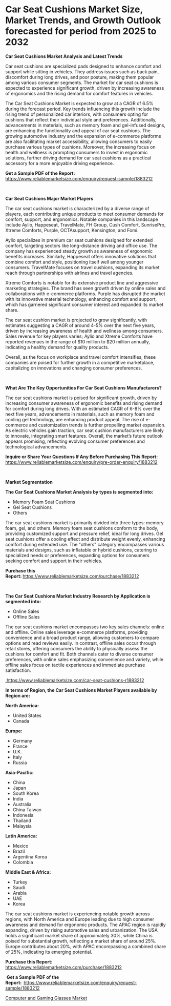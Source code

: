 <p><h1>Car Seat Cushions Market Size, Market Trends, and Growth Outlook forecasted for period from 2025 to 2032</h1></p><p><strong>Car Seat Cushions Market Analysis and Latest Trends</strong></p>
<p><p>Car seat cushions are specialized pads designed to enhance comfort and support while sitting in vehicles. They address issues such as back pain, discomfort during long drives, and poor posture, making them popular among various consumer segments. The market for car seat cushions is expected to experience significant growth, driven by increasing awareness of ergonomics and the rising demand for comfort features in vehicles.</p><p>The Car Seat Cushions Market is expected to grow at a CAGR of 6.5% during the forecast period. Key trends influencing this growth include the rising trend of personalized car interiors, with consumers opting for cushions that reflect their individual style and preferences. Additionally, advancements in materials, such as memory foam and gel-infused designs, are enhancing the functionality and appeal of car seat cushions. The growing automotive industry and the expansion of e-commerce platforms are also facilitating market accessibility, allowing consumers to easily purchase various types of cushions. Moreover, the increasing focus on health and wellness is prompting consumers to invest in ergonomic solutions, further driving demand for car seat cushions as a practical accessory for a more enjoyable driving experience.</p></p>
<p><strong>Get a Sample PDF of the Report:&nbsp;</strong> <a href="https://www.reliablemarketsize.com/enquiry/request-sample/1883212?utm_campaign=3447&utm_medium=2&utm_source=Github&utm_content=ia&utm_term=05042025&utm_id=car-seat-cushions">https://www.reliablemarketsize.com/enquiry/request-sample/1883212</a></p>
<p>&nbsp;</p>
<p><strong>Car Seat Cushions Major Market Players</strong></p>
<p><p>The car seat cushions market is characterized by a diverse range of players, each contributing unique products to meet consumer demands for comfort, support, and ergonomics. Notable companies in this landscape include Aylio, Happeseat, TravelMate, FH Group, Cush Comfort, SunrisePro, Xtreme Comforts, Purple, OCTAsupport, Kensington, and Fomi.</p><p>Aylio specializes in premium car seat cushions designed for extended comfort, targeting sectors like long-distance driving and office use. The company has experienced steady growth as awareness of ergonomic benefits increases. Similarly, Happeseat offers innovative solutions that combine comfort and style, positioning itself well among younger consumers. TravelMate focuses on travel cushions, expanding its market reach through partnerships with airlines and travel agencies.</p><p>Xtreme Comforts is notable for its extensive product line and aggressive marketing strategies. The brand has seen growth driven by online sales and collaborations with e-commerce platforms. Purple has disrupted the market with its innovative material technology, enhancing comfort and support, which has garnered significant consumer interest and expanded its market share.</p><p>The car seat cushion market is projected to grow significantly, with estimates suggesting a CAGR of around 4-5% over the next five years, driven by increasing awareness of health and wellness among consumers. Sales revenue for key players varies; Aylio and Xtreme Comforts have reported revenues in the range of $10 million to $20 million annually, indicating a healthy demand for quality products.</p><p>Overall, as the focus on workplace and travel comfort intensifies, these companies are poised for further growth in a competitive marketplace, capitalizing on innovations and changing consumer preferences.</p></p>
<p>&nbsp;</p>
<p><strong>What Are The Key Opportunities For Car Seat Cushions Manufacturers?</strong></p>
<p><p>The car seat cushions market is poised for significant growth, driven by increasing consumer awareness of ergonomic benefits and rising demand for comfort during long drives. With an estimated CAGR of 6-8% over the next five years, advancements in materials, such as memory foam and cooling gel technology, are enhancing product appeal. The rise of e-commerce and customization trends is further propelling market expansion. As electric vehicles gain traction, car seat cushion manufacturers are likely to innovate, integrating smart features. Overall, the market’s future outlook appears promising, reflecting evolving consumer preferences and technological advancements.</p></p>
<p><strong>Inquire or Share Your Questions If Any Before Purchasing This Report:</strong> <a href="https://www.reliablemarketsize.com/enquiry/pre-order-enquiry/1883212?utm_campaign=3447&utm_medium=2&utm_source=Github&utm_content=ia&utm_term=05042025&utm_id=car-seat-cushions">https://www.reliablemarketsize.com/enquiry/pre-order-enquiry/1883212</a></p>
<p>&nbsp;</p>
<p><strong>Market Segmentation</strong></p>
<p><strong>The Car Seat Cushions Market Analysis by types is segmented into:</strong></p>
<p><ul><li>Memory Foam Seat Cushions</li><li>Gel Seat Cushions</li><li>Others</li></ul></p>
<p><p>The car seat cushions market is primarily divided into three types: memory foam, gel, and others. Memory foam seat cushions conform to the body, providing customized support and pressure relief, ideal for long drives. Gel seat cushions offer a cooling effect and distribute weight evenly, enhancing comfort during extended use. The "others" category encompasses various materials and designs, such as inflatable or hybrid cushions, catering to specialized needs or preferences, expanding options for consumers seeking comfort and support in their vehicles.</p></p>
<p><strong>Purchase this Report:&nbsp;</strong><a href="https://www.reliablemarketsize.com/purchase/1883212?utm_campaign=3447&utm_medium=2&utm_source=Github&utm_content=ia&utm_term=05042025&utm_id=car-seat-cushions">https://www.reliablemarketsize.com/purchase/1883212</a></p>
<p>&nbsp;</p>
<p><strong>The Car Seat Cushions Market Industry Research by Application is segmented into:</strong></p>
<p><ul><li>Online Sales</li><li>Offline Sales</li></ul></p>
<p><p>The car seat cushions market encompasses two key sales channels: online and offline. Online sales leverage e-commerce platforms, providing convenience and a broad product range, allowing customers to compare options and read reviews easily. In contrast, offline sales occur through retail stores, offering consumers the ability to physically assess the cushions for comfort and fit. Both channels cater to diverse consumer preferences, with online sales emphasizing convenience and variety, while offline sales focus on tactile experiences and immediate purchase satisfaction.</p></p>
<p><a href="https://www.reliablemarketsize.com/car-seat-cushions-r1883212?utm_campaign=3447&utm_medium=2&utm_source=Github&utm_content=ia&utm_term=05042025&utm_id=car-seat-cushions">&nbsp;https://www.reliablemarketsize.com/car-seat-cushions-r1883212</a></p>
<p><strong>In terms of Region, the Car Seat Cushions Market Players available by Region are:</strong></p>
<p>
    <p> <strong> North America: </strong>
        <ul>
            <li>United States</li>
            <li>Canada</li>
        </ul>
        </p> 
    <p> <strong> Europe: </strong>
        <ul>
            <li>Germany</li>
            <li>France</li>
            <li>U.K.</li>
            <li>Italy</li>
            <li>Russia</li>
        </ul>
        </p> 
    <p> <strong> Asia-Pacific: </strong>
        <ul>
            <li>China</li>
            <li>Japan</li>
            <li>South Korea</li>
            <li>India</li>
            <li>Australia</li>
            <li>China Taiwan</li>
            <li>Indonesia</li>
            <li>Thailand</li>
            <li>Malaysia</li>
        </ul>
        </p> 
    <p> <strong> Latin America: </strong>
        <ul>
            <li>Mexico</li>
            <li>Brazil</li>
            <li>Argentina Korea</li>
            <li>Colombia</li>
        </ul>
        </p> 
    <p> <strong> Middle East & Africa: </strong>
        <ul>
            <li>Turkey</li>
            <li>Saudi</li>
            <li>Arabia</li>
            <li>UAE</li>
            <li>Korea</li>
        </ul>
    </p>
    </p>
<p><p>The car seat cushions market is experiencing notable growth across regions, with North America and Europe leading due to high consumer awareness and demand for ergonomic products. The APAC region is rapidly expanding, driven by rising automotive sales and urbanization. The USA holds a significant market share of approximately 30%, while China is poised for substantial growth, reflecting a market share of around 25%. Europe contributes about 20%, with APAC encompassing a combined share of 25%, indicating its emerging potential.</p></p>
<p><strong>Purchase this Report: </strong><a href="https://www.reliablemarketsize.com/purchase/1883212?utm_campaign=3447&utm_medium=2&utm_source=Github&utm_content=ia&utm_term=05042025&utm_id=car-seat-cushions">https://www.reliablemarketsize.com/purchase/1883212</a></p>
<p>&nbsp;<strong>Get a Sample PDF of the Report:&nbsp;&nbsp;</strong><a href="https://www.reliablemarketsize.com/enquiry/request-sample/1883212?utm_campaign=3447&utm_medium=2&utm_source=Github&utm_content=ia&utm_term=05042025&utm_id=car-seat-cushions">https://www.reliablemarketsize.com/enquiry/request-sample/1883212</a></p>
<p><strong></strong></p>
<p><p><a href="https://github.com/prantoblouin/Market-Research-Report-List-1/blob/main/computer-and-gaming-glasses-market.md?utm_campaign=3447&utm_medium=2&utm_source=Github&utm_content=ia&utm_term=05042025&utm_id=car-seat-cushions">Computer and Gaming Glasses Market</a></p></p>